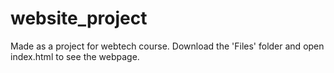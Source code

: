 # website_project
Made as a project for webtech course. 
Download the 'Files' folder and open index.html to see the webpage.
